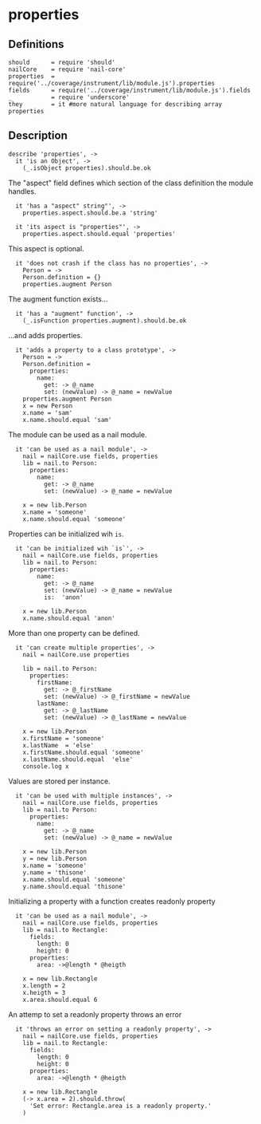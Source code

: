 [coffee]: http://asmblah.github.com/coffee/
[glob]: https://npmjs.org/package/glob
[grunt-contrib-coffee]: https://github.com/gruntjs/grunt-contrib-coffee
[grunt-istanbul-coverage]: https://github.com/daniellmb/grunt-istanbul-coverage
[grunt-istanbul]: https://github.com/taichi/grunt-istanbul
[grunt-simple-mocha]: https://github.com/yaymukund/grunt-simple-mocha
[grunt]: http://gruntjs.com/
[mocha]: https://npmjs.org/package/mocha
[nail-core]: https://github.com/noptic/nail-core
[should]: https://github.com/visionmedia/should.js
[underscore]: http://underscorejs.org

[About]: About.coffee.md
[accessor]: accessor.coffee.md
[fields]: fields.coffee.md
[init]: init.coffee.md
[injector]: injector.coffee.md
[methods]: methods.coffee.md
[parent]: parent.coffee.md
[properties]: properties.coffee.md

[nail]: https://github.com/noptic/nail
[npm]: https://github.com/noptic/nail

properties
==========
Definitions
-----------

    should      = require 'should'
    nailCore    = require 'nail-core'
    properties  = require('../coverage/instrument/lib/module.js').properties
    fields      = require('../coverage/instrument/lib/module.js').fields
    _           = require 'underscore'
    they        = it #more natural language for describing array properties

Description
-----------

    describe 'properties', ->
      it 'is an Object', ->
        (_.isObject properties).should.be.ok

The "aspect" field defines which section of the class definition
the module handles.

      it 'has a "aspect" string"', ->
        properties.aspect.should.be.a 'string'

      it 'its aspect is "properties"', ->
        properties.aspect.should.equal 'properties'

This aspect is optional.

      it 'does not crash if the class has no properties', ->
        Person = ->
        Person.definition = {}
        properties.augment Person

The augment function exists...

      it 'has a "augment" function', ->
        (_.isFunction properties.augment).should.be.ok

...and adds properties.

      it 'adds a property to a class prototype', ->
        Person = ->
        Person.definition =
          properties:
            name:
              get: -> @_name
              set: (newValue) -> @_name = newValue
        properties.augment Person
        x = new Person
        x.name = 'sam'
        x.name.should.equal 'sam'

The module can be used as a nail module.

      it 'can be used as a nail module', ->
        nail = nailCore.use fields, properties
        lib = nail.to Person:
          properties:
            name:
              get: -> @_name
              set: (newValue) -> @_name = newValue

        x = new lib.Person
        x.name = 'someone'
        x.name.should.equal 'someone'

Properties can be initialized wih `is`.

      it 'can be initialized wih `is`', ->
        nail = nailCore.use fields, properties
        lib = nail.to Person:
          properties:
            name:
              get: -> @_name
              set: (newValue) -> @_name = newValue
              is:  'anon'

        x = new lib.Person
        x.name.should.equal 'anon'

More than one property can be defined.

      it 'can create multiple properties', ->
        nail = nailCore.use properties

        lib = nail.to Person:
          properties:
            firstName:
              get: -> @_firstName
              set: (newValue) -> @_firstName = newValue
            lastName:
              get: -> @_lastName
              set: (newValue) -> @_lastName = newValue

        x = new lib.Person
        x.firstName = 'someone'
        x.lastName  = 'else'
        x.firstName.should.equal 'someone'
        x.lastName.should.equal  'else'
        console.log x

Values are stored per instance.

      it 'can be used with multiple instances', ->
        nail = nailCore.use fields, properties
        lib = nail.to Person:
          properties:
            name:
              get: -> @_name
              set: (newValue) -> @_name = newValue

        x = new lib.Person
        y = new lib.Person
        x.name = 'someone'
        y.name = 'thisone'
        x.name.should.equal 'someone'
        y.name.should.equal 'thisone'

Initializing a property with a function creates readonly property

      it 'can be used as a nail module', ->
        nail = nailCore.use fields, properties
        lib = nail.to Rectangle:
          fields:
            length: 0
            height: 0
          properties:
            area: ->@length * @heigth

        x = new lib.Rectangle
        x.length = 2
        x.heigth = 3
        x.area.should.equal 6

An attemp to set a readonly property throws an error

      it 'throws an error on setting a readonly property', ->
        nail = nailCore.use fields, properties
        lib = nail.to Rectangle:
          fields:
            length: 0
            height: 0
          properties:
            area: ->@length * @heigth

        x = new lib.Rectangle
        (-> x.area = 2).should.throw(
          'Set error: Rectangle.area is a readonly property.'
        )
